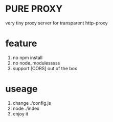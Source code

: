 # PURE PROXY
very tiny proxy server for transparent http-proxy

# feature
1. no npm install
2. no node_modulesssss
3. support [CORS] out of the box

# useage
1. change ./config.js
2. node ./index
3. enjoy it